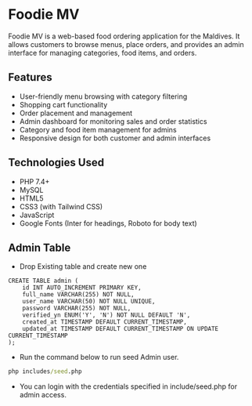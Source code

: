 # Foodie MV

Foodie MV is a web-based food ordering application for the Maldives. It allows customers to browse menus, place orders, and provides an admin interface for managing categories, food items, and orders.

## Features

- User-friendly menu browsing with category filtering
- Shopping cart functionality
- Order placement and management
- Admin dashboard for monitoring sales and order statistics
- Category and food item management for admins
- Responsive design for both customer and admin interfaces

## Technologies Used

- PHP 7.4+
- MySQL
- HTML5
- CSS3 (with Tailwind CSS)
- JavaScript
- Google Fonts (Inter for headings, Roboto for body text)

## Admin Table

- Drop Existing table and create new one

```mysql
CREATE TABLE admin (
    id INT AUTO_INCREMENT PRIMARY KEY,
    full_name VARCHAR(255) NOT NULL,
    user_name VARCHAR(50) NOT NULL UNIQUE,
    password VARCHAR(255) NOT NULL,
    verified_yn ENUM('Y', 'N') NOT NULL DEFAULT 'N',
    created_at TIMESTAMP DEFAULT CURRENT_TIMESTAMP,
    updated_at TIMESTAMP DEFAULT CURRENT_TIMESTAMP ON UPDATE CURRENT_TIMESTAMP
);
```

- Run the command below to run seed Admin user.

```cmd
php includes/seed.php
```

- You can login with the credentials specified in include/seed.php for admin access.